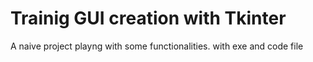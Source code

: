 # Trainig GUI creation with Tkinter

A naive project playng with some functionalities.
with exe and code file
